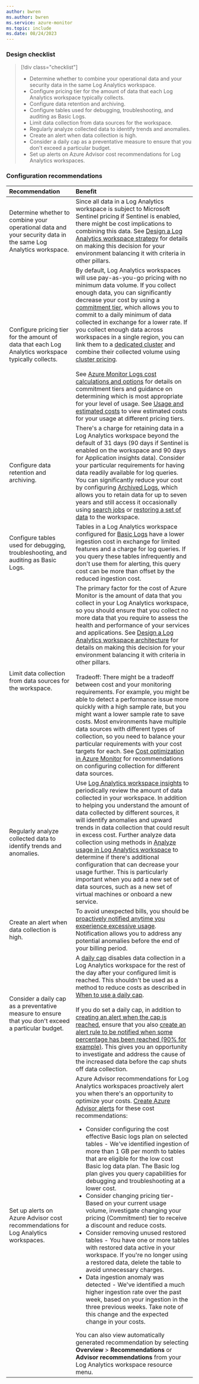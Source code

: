 ```yaml
---
author: bwren
ms.author: bwren
ms.service: azure-monitor
ms.topic: include
ms.date: 08/24/2023
---
```


### Design checklist

> [!div class="checklist"]
> - Determine whether to combine your operational data and your security data in the same Log Analytics workspace.
> - Configure pricing tier for the amount of data that each Log Analytics workspace typically collects.
> - Configure data retention and archiving.
> - Configure tables used for debugging, troubleshooting, and auditing as Basic Logs.
> - Limit data collection from data sources for the workspace.
> - Regularly analyze collected data to identify trends and anomalies.
> - Create an alert when data collection is high.
> - Consider a daily cap as a preventative measure to ensure that you don't exceed a particular budget.
> - Set up alerts on Azure Advisor cost recommendations for Log Analytics workspaces.

### Configuration recommendations

| Recommendation | Benefit |
|:---|:---|
| Determine whether to combine your operational data and your security data in the same Log Analytics workspace. | Since all data in a Log Analytics workspace is subject to Microsoft Sentinel pricing if Sentinel is enabled, there might be cost implications to combining this data. See [Design a Log Analytics workspace strategy](../logs/workspace-design.md) for details on making this decision for your environment balancing it with criteria in other pillars. |
| Configure pricing tier for the amount of data that each Log Analytics workspace typically collects. | By default, Log Analytics workspaces will use pay-as-you-go pricing with no minimum data volume. If you collect enough data, you can significantly decrease your cost by using a [commitment tier](../logs/cost-logs.md#commitment-tiers), which allows you to commit to a daily minimum of data collected in exchange for a lower rate. If you collect enough data across workspaces in a single region, you can link them to a [dedicated cluster](../logs/logs-dedicated-clusters.md) and combine their collected volume using [cluster pricing](../logs/cost-logs.md#dedicated-clusters).<br><br>See [Azure Monitor Logs cost calculations and options](../logs/cost-logs.md) for details on commitment tiers and guidance on determining which is most appropriate for your level of usage. See [Usage and estimated costs](../usage-estimated-costs.md#usage-and-estimated-costs) to view estimated costs for your usage at different pricing tiers.  |
| Configure data retention and archiving. | There's a charge for retaining data in a Log Analytics workspace beyond the default of 31 days (90 days if Sentinel is enabled on the workspace and 90 days for Application insights data). Consider your particular requirements for having data readily available for log queries. You can significantly reduce your cost by configuring [Archived Logs](../logs/data-retention-archive.md), which allows you to retain data for up to seven years and still access it occasionally using [search jobs](../logs/search-jobs.md) or [restoring a set of data](../logs/restore.md) to the workspace. |
| Configure tables used for debugging, troubleshooting, and auditing as Basic Logs. | Tables in a Log Analytics workspace configured for [Basic Logs](../logs/basic-logs-configure.md) have a lower ingestion cost in exchange for limited features and a charge for log queries. If you query these tables infrequently and don't use them for alerting, this query cost can be more than offset by the reduced ingestion cost. |
| Limit data collection from data sources for the workspace. | The primary factor for the cost of Azure Monitor is the amount of data that you collect in your Log Analytics workspace, so you should ensure that you collect no more data that you require to assess the health and performance of your services and applications. See [Design a Log Analytics workspace architecture](../logs/workspace-design.md) for details on making this decision for your environment balancing it with criteria in other pillars.<br><br>Tradeoff: There might be a tradeoff between cost and your monitoring requirements. For example, you might be able to detect a performance issue more quickly with a high sample rate, but you might want a lower sample rate to save costs. Most environments have multiple data sources with different types of collection, so you need to balance your particular requirements with your cost targets for each. See [Cost optimization in Azure Monitor](../best-practices-cost.md) for recommendations on configuring collection for different data sources. |
| Regularly analyze collected data to identify trends and anomalies.  | Use [Log Analytics workspace insights](../logs/log-analytics-workspace-insights-overview.md) to periodically review the amount of data collected in your workspace. In addition to helping you understand the amount of data collected by different sources, it will identify anomalies and upward trends in data collection that could result in excess cost. Further analyze data collection using methods in [Analyze usage in Log Analytics workspace](../logs/analyze-usage.md) to determine if there's additional configuration that can decrease your usage further. This is particularly important when you add a new set of data sources, such as a new set of virtual machines or onboard a new service. |
| Create an alert when data collection is high. | To avoid unexpected bills, you should be [proactively notified anytime you experience excessive usage](../logs/analyze-usage.md#send-alert-when-data-collection-is-high). Notification allows you to address any potential anomalies before the end of your billing period. |
| Consider a daily cap as a preventative measure to ensure that you don't exceed a particular budget. | A [daily cap](../logs/daily-cap.md) disables data collection in a Log Analytics workspace for the rest of the day after your configured limit is reached. This shouldn't be used as a method to reduce costs as described in [When to use a daily cap](../logs/daily-cap.md#when-to-use-a-daily-cap).<br><br>If you do set a daily cap, in addition to [creating an alert when the cap is reached](../logs/log-analytics-workspace-health.md#view-log-analytics-workspace-health-and-set-up-health-status-alerts), ensure that you also [create an alert rule to be notified when some percentage has been reached (90% for example)](../logs/analyze-usage.md#send-alert-when-data-collection-is-high). This gives you an opportunity to investigate and address the cause of the increased data before the cap shuts off data collection. |
| Set up alerts on Azure Advisor cost recommendations for Log Analytics workspaces. | Azure Advisor recommendations for Log Analytics workspaces proactively alert you when there's an opportunity to optimize your costs. [Create Azure Advisor alerts](../../advisor/advisor-alerts-portal.md) for these cost recommendations: <ul><li>Consider configuring the cost effective Basic logs plan on selected tables - We've identified ingestion of more than 1 GB per month to tables that are eligible for the low cost Basic log data plan. The Basic log plan gives you query capabilities for debugging and troubleshooting at a lower cost.</li><li>Consider changing pricing tier- Based on your current usage volume, investigate changing your pricing (Commitment) tier to receive a discount and reduce costs.</li><li>Consider removing unused restored tables - You have one or more tables with restored data active in your workspace. If you're no longer using a restored data, delete the table to avoid unnecessary charges.</li><li>Data ingestion anomaly was detected - We've identified a much higher ingestion rate over the past week, based on your ingestion in the three previous weeks. Take note of this change and the expected change in your costs.</ul></li>You can also view automatically generated recommendation by selecting **Overview** > **Recommendations** or **Advisor recommendations** from your Log Analytics workspace resource menu.|
 
